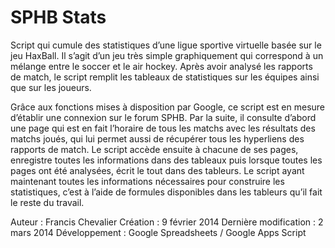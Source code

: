 SPHB Stats
=========

Script qui cumule des statistiques d’une ligue sportive virtuelle basée sur le jeu HaxBall. Il s’agit d’un jeu très simple graphiquement qui correspond à un mélange entre le soccer et le air hockey. Après avoir analysé les rapports de match, le script remplit les tableaux de statistiques sur les équipes ainsi que sur les joueurs.

Grâce aux fonctions mises à disposition par Google, ce script est en mesure d’établir une connexion sur le forum SPHB. Par la suite, il consulte d’abord une page qui est en fait l’horaire de tous les matchs avec les résultats des matchs joués, qui lui permet aussi de récupérer tous les hyperliens des rapports de match. Le script accède ensuite à chacune de ses pages, enregistre toutes les informations dans des tableaux puis lorsque toutes les pages ont été analysées, écrit le tout dans des tableurs. Le script ayant maintenant toutes les informations nécessaires pour construire les statistiques, c’est à l’aide de formules disponibles dans les tableurs qu’il fait le reste du travail.

Auteur : Francis Chevalier
Création : 9 février 2014
Dernière modification : 2 mars 2014
Développement : Google Spreadsheets / Google Apps Script
